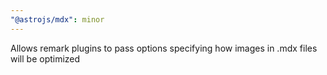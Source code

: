 ```yaml
---
"@astrojs/mdx": minor
---
```


Allows remark plugins to pass options specifying how images in .mdx files will be optimized
